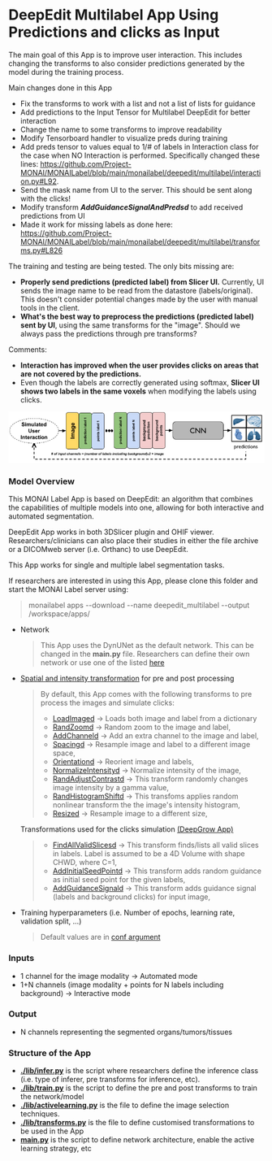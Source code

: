 # DeepEdit Multilabel App Using Predictions and clicks as Input


The main goal of this App is to improve user interaction. This includes changing the transforms to also consider predictions generated by the model during the training process. 

Main changes done in this App

- Fix the transforms to work with a list and not a list of lists for guidance
- Add predictions to the Input Tensor for Multilabel DeepEdit for better interaction
- Change the name to some transforms to improve readability
- Modify Tensorboard handler to visualize preds during training
- Add preds tensor to values equal to 1/# of labels in Interaction class for the case when NO Interaction is performed. Specifically changed these lines: https://github.com/Project-MONAI/MONAILabel/blob/main/monailabel/deepedit/multilabel/interaction.py#L92. 
- Send the mask name from UI to the server. This should be sent along with the clicks! 
- Modify transform **_AddGuidanceSignalAndPredsd_** to add received predictions from UI
- Made it work for missing labels as done here: https://github.com/Project-MONAI/MONAILabel/blob/main/monailabel/deepedit/multilabel/transforms.py#L826


The training and testing are being tested. The only bits missing are:

- **Properly send predictions (predicted label) from Slicer UI.** Currently, UI sends the image name to be read from the datastore (labels/original). This doesn't consider potential changes made by the user with manual tools in the client.
- **What's the best way to preprocess the predictions (predicted label) sent by UI**, using the same transforms for the "image". Should we always pass the predictions through pre transforms?
  
Comments: 

- **Interaction has improved when the user provides clicks on areas that are not covered by the predictions.** 
- Even though the labels are correctly generated using softmax, **Slicer UI shows two labels in the same voxels** when modifying the labels using clicks. 


![Schema](./schema/schema_multilabel_deepedit_preds.png)




### Model Overview

This MONAI Label App is based on DeepEdit: an algorithm that combines the capabilities of multiple models into one, allowing for both interactive and automated segmentation.

DeepEdit App works in both 3DSlicer plugin and OHIF viewer. Researchers/clinicians can also place their studies in either the file archive or a DICOMweb server (i.e. Orthanc) to use DeepEdit. 

This App works for single and multiple label segmentation tasks.

If researchers are interested in using this App, please clone this folder and start the MONAI Label server using:

  > monailabel apps --download --name deepedit_multilabel --output /workspace/apps/


- Network
    > This App uses the DynUNet as the default network. This can be changed in the **main.py** file. 
  > Researchers can define their own network or use one of the listed [here](https://docs.monai.io/en/latest/networks.html)  
  
- [Spatial and intensity transformation](https://docs.monai.io/en/latest/transforms.html) for pre and post processing
  
  > By default, this App comes with the following transforms to pre process the images and simulate clicks:
  > - [LoadImaged](https://docs.monai.io/en/latest/_modules/monai/transforms/io/array.html#LoadImage) -> Loads both image and label from a dictionary
  > - [RandZoomd](https://docs.monai.io/en/latest/_modules/monai/transforms/spatial/dictionary.html#RandZoomd) -> Random zoom to the image and label,
  > - [AddChanneld](https://docs.monai.io/en/latest/_modules/monai/transforms/utility/array.html#AddChannel) -> Add an extra channel to the image and label, 
  > - [Spacingd](https://docs.monai.io/en/latest/_modules/monai/transforms/spatial/dictionary.html#Spacingd) -> Resample image and label to a different image space,
  > - [Orientationd](https://docs.monai.io/en/latest/_modules/monai/transforms/spatial/dictionary.html#Orientationd) -> Reorient image and labels,
  > - [NormalizeIntensityd](https://docs.monai.io/en/latest/_modules/monai/transforms/intensity/dictionary.html#NormalizeIntensityd) -> Normalize intensity of the image,
  > - [RandAdjustContrastd](https://docs.monai.io/en/latest/_modules/monai/transforms/intensity/dictionary.html#RandAdjustContrastd) -> This transform randomly changes image intensity by a gamma value, 
  > - [RandHistogramShiftd](https://docs.monai.io/en/latest/_modules/monai/transforms/intensity/dictionary.html#RandHistogramShiftd) -> This transfoms applies random nonlinear transform the the image's intensity histogram,
  > - [Resized](https://docs.monai.io/en/latest/_modules/monai/transforms/spatial/dictionary.html#Resized) -> Resample image to a different size,


  Transformations used for the clicks simulation [(DeepGrow App)](https://docs.monai.io/en/latest/apps.html)
  > 
  > - [FindAllValidSlicesd](https://docs.monai.io/en/latest/_modules/monai/apps/deepgrow/transforms.html#FindAllValidSlicesd) -> This transform finds/lists all valid slices in labels. Label is assumed to be a 4D Volume with shape CHWD, where C=1,
  > - [AddInitialSeedPointd](https://docs.monai.io/en/latest/_modules/monai/apps/deepgrow/transforms.html#AddInitialSeedPointd) -> This transform adds random guidance as initial seed point for the given labels,
  > - [AddGuidanceSignald](https://docs.monai.io/en/latest/_modules/monai/apps/deepgrow/transforms.html#AddGuidanceSignald) -> This transform adds guidance signal (labels and background clicks) for input image,

- Training hyperparameters (i.e. Number of epochs, learning rate, validation split, ...)
  > Default values are in [conf argument](https://github.com/Project-MONAI/MONAILabel/blob/72574542bcb23fb1eb7973ac35f45b59b0976d17/monailabel/interfaces/app.py#L60)

### Inputs

- 1 channel for the image modality -> Automated mode
- 1+N channels (image modality + points for N labels including background) -> Interactive mode

### Output

- N channels representing the segmented organs/tumors/tissues

### Structure of the App

- **[./lib/infer.py](./lib/infer.py)** is the script where researchers define the inference class (i.e. type of inferer, pre transforms for inference, etc).
- **[./lib/train.py](./lib/train.py)** is the script to define the pre and post transforms to train the network/model
- **[./lib/activelearning.py](./lib/activelearning.py)** is the file to define the image selection techniques.
- **[./lib/transforms.py](./lib/transforms.py)** is the file to define customised transformations to be used in the App
- **[main.py](./main.py)** is the script to define network architecture, enable the active learning strategy, etc




